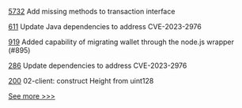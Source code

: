 
[5732](https://github.com/hyperledger/besu/pull/5732) Add missing methods to transaction interface

[611](https://github.com/hyperledger/fabric-gateway/pull/611) Update Java dependencies to address CVE-2023-2976

[919](https://github.com/hyperledger/aries-vcx/pull/919) Added capability of migrating wallet through the node.js wrapper (#895)

[286](https://github.com/hyperledger/fabric-sdk-java/pull/286) Update dependencies to address CVE-2023-2976

[200](https://github.com/hyperledger-labs/yui-ibc-solidity/pull/200) 02-client: construct Height from uint128


[See more >>>](https://start-here.hyperledger.org/pull-requests)
